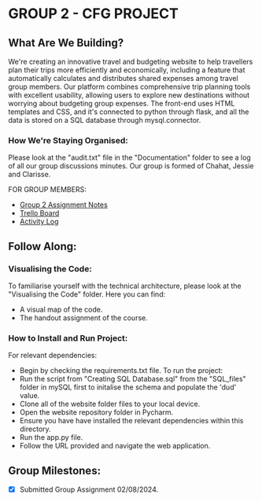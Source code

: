 # GROUP 2 - CFG PROJECT 
## What Are We Building?
We're creating an innovative travel and budgeting website to help travellers plan their trips more efficiently and economically, including a feature that automatically calculates and distributes shared expenses among travel group members. Our platform combines comprehensive trip planning tools with excellent usability, allowing users to explore new destinations without worrying about budgeting group expenses. 
The front-end uses HTML templates and CSS, and it's connected to python through flask, and all the data is stored on a SQL database through mysql.connector. 

### How We're Staying Organised: 
Please look at the "audit.txt" file in the "Documentation" folder to see a log of all our group discussions minutes. 
Our group is formed of Chahat, Jessie and Clarisse. 

FOR GROUP MEMBERS: 
- [Group 2 Assignment Notes](https://onedrive.live.com/edit.aspx?resid=9F38994AFAA30AE1!sda0ee3e9c6f34de89208fbeb74fd9c53&migratedtospo=true&redeem=aHR0cHM6Ly8xZHJ2Lm1zL28vYy85ZjM4OTk0YWZhYTMwYWUxL0V1bmpEdHJ6eHVoTmtnajc2M1Q5bkZNQnpQN1ViSEoxZmRjZ1d2QlJpWXJtU0E_ZT01OjMwYmNiNDE5NmI4NTRjY2NhNjI0ZTA0OGMyYjM3NWFmJnNoYXJpbmd2Mj10cnVlJmZyb21TaGFyZT10cnVlJmF0PTk&wd=target(Planning.one%7Ce1c8a5a2-5397-419d-a207-b2e8443cee3e%2FKick%20Off%20Meeting%2022nd%20July%7C25733706-3d2e-42e2-a656-ee629fd02134%2F)&wdorigin=NavigationUrl)
- [Trello Board](https://trello.com/b/lOTyUoyc/group-2-project-summer-2024)
- [Activity Log](https://docs.google.com/spreadsheets/d/1U19rlQ5pdbvJYFSjDR26frguT8dG1hwsKwFKL4zfbNI/edit?gid=1877883424#gid=1877883424)
  
## Follow Along:

### Visualising the Code:
To familiarise yourself with the technical architecture, please look at the "Visualising the Code" folder.
Here you can find:
- A visual map of the code.
- The handout assignment of the course.

### How to Install and Run Project: 
For relevant dependencies:
- Begin by checking the requirements.txt file.
To run the project:
- Run the script from "Creating SQL Database.sql" from the "SQL_files" folder in mySQL first to initalise the schema and populate the 'dud' value. 
- Clone all of the website folder files to your local device.
- Open the website repository folder in Pycharm.
- Ensure you have have installed the relevant dependencies within this directory.
- Run the app.py file.
- Follow the URL provided and navigate the web application.  

## Group Milestones: 
- [x] Submitted Group Assignment 02/08/2024. 
